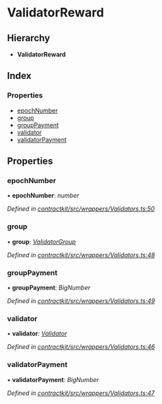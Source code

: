 # ValidatorReward

## Hierarchy

* **ValidatorReward**

## Index

### Properties

* [epochNumber]()
* [group]()
* [groupPayment]()
* [validator]()
* [validatorPayment]()

## Properties

### epochNumber

• **epochNumber**: _number_

_Defined in_ [_contractkit/src/wrappers/Validators.ts:50_](https://github.com/celo-org/celo-monorepo/blob/master/packages/contractkit/src/wrappers/Validators.ts#L50)

### group

• **group**: [_ValidatorGroup_]()

_Defined in_ [_contractkit/src/wrappers/Validators.ts:48_](https://github.com/celo-org/celo-monorepo/blob/master/packages/contractkit/src/wrappers/Validators.ts#L48)

### groupPayment

• **groupPayment**: _BigNumber_

_Defined in_ [_contractkit/src/wrappers/Validators.ts:49_](https://github.com/celo-org/celo-monorepo/blob/master/packages/contractkit/src/wrappers/Validators.ts#L49)

### validator

• **validator**: [_Validator_]()

_Defined in_ [_contractkit/src/wrappers/Validators.ts:46_](https://github.com/celo-org/celo-monorepo/blob/master/packages/contractkit/src/wrappers/Validators.ts#L46)

### validatorPayment

• **validatorPayment**: _BigNumber_

_Defined in_ [_contractkit/src/wrappers/Validators.ts:47_](https://github.com/celo-org/celo-monorepo/blob/master/packages/contractkit/src/wrappers/Validators.ts#L47)

